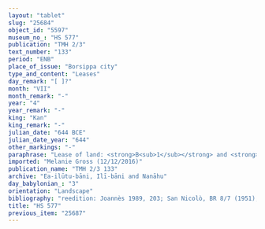 ```yaml
---
layout: "tablet"
slug: "25684"
object_id: "5597"
museum_no_: "HS 577"
publication: "TMH 2/3"
text_number: "133"
period: "ENB"
place_of_issue: "Borsippa city"
type_and_content: "Leases"
day_remark: "[ ]?"
month: "VII"
month_remark: "-"
year: "4"
year_remark: "-"
king: "Kan"
king_remark: "-"
julian_date: "644 BCE"
julian_date_year: "644"
other_markings: "-"
paraphrase: "Lease of land: <strong>B<sub>1</sub></strong> and <strong>B<sub>2</sub></strong> rent for gardening (<em>ana nukaribbūti ṣabātu</em>) 1;4 square kor (24,300 m<sup>2</sup>) of arable land (<em>zēru</em>) located at the Oven Gate (<em>bāb kīri</em>) from <strong>A</strong>. The details of this agreement are broken. 3 witnesses and the scribe.<br /> &nbsp;<br /> <strong>A</strong> = Puhhuru//Ilūtu-bani; <strong>B<sub>1</sub></strong> = Nanāya-ēre&scaron;; <strong>B<sub>2</sub></strong> = Nab&ucirc;-bāni-zēri; Scribe = Bēl-mudammiq//Ma&scaron;tuku<br /> &nbsp;"
imported: "Melanie Gross (12/12/2016)"
publication_name: "TMH 2/3 133"
archive: "Ea-ilūtu-bāni, Ilī-bāni and Nanāhu"
day_babylonian_: "3"
orientation: "Landscape"
bibliography: "reedition: Joannès 1989, 203; San Nicolò, BR 8/7 (1951), no. 46 (transliteration, translation)."
title: "HS 577"
previous_item: "25687"
---
```

